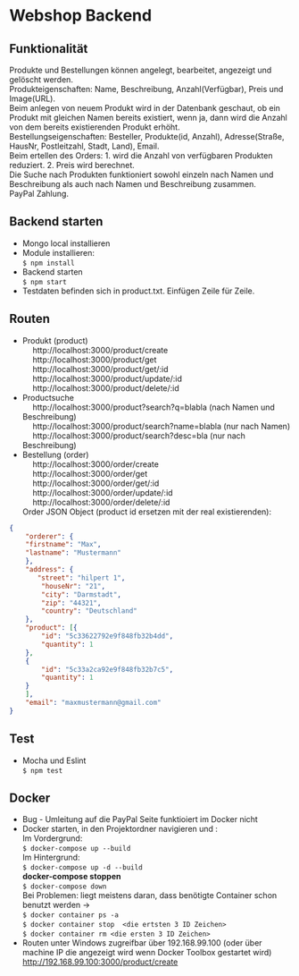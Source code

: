 # Webshop Backend  
## Funktionalität
  Produkte und Bestellungen können angelegt, bearbeitet, angezeigt und gelöscht werden.   
  Produkteigenschaften: Name, Beschreibung, Anzahl(Verfügbar), Preis und Image(URL).  
  Beim anlegen von neuem Produkt wird in der Datenbank geschaut, ob ein Produkt mit gleichen Namen bereits existiert, wenn ja, dann wird die Anzahl von dem bereits existierenden Produkt erhöht.  
  Bestellungseigenschaften: Besteller, Produkte(id, Anzahl), Adresse(Straße, HausNr, Postleitzahl, Stadt, Land), Email.   
  Beim ertellen des Orders: 1. wird die Anzahl von verfügbaren Produkten reduziert. 2. Preis wird berechnet.  
  Die Suche nach Produkten funktioniert sowohl einzeln nach Namen und Beschreibung als auch nach Namen und Beschreibung zusammen.   
  PayPal Zahlung.
  
## Backend starten  
  * Mongo local installieren  
  * Module installieren:  
  `$ npm install`  
  * Backend starten  
  `$ npm start`  
  * Testdaten befinden sich in product.txt. Einfügen Zeile für Zeile.  
## Routen  
* Produkt (product)  
  &emsp; http://localhost:3000/product/create  
  &emsp; http://localhost:3000/product/get   
  &emsp; http://localhost:3000/product/get/:id  
  &emsp; http://localhost:3000/product/update/:id  
  &emsp; http://localhost:3000/product/delete/:id  
* Productsuche  
  &emsp; http://localhost:3000/product?search?q=blabla (nach Namen und Beschreibung)  
  &emsp; http://localhost:3000/product/search?name=blabla (nur nach Namen)  
  &emsp; http://localhost:3000/product/search?desc=bla (nur nach Beschreibung)  
* Bestellung (order)  
  &emsp; http://localhost:3000/order/create  
  &emsp; http://localhost:3000/order/get  
  &emsp; http://localhost:3000/order/get/:id  
  &emsp; http://localhost:3000/order/update/:id  
  &emsp; http://localhost:3000/order/delete/:id  
  Order JSON Object (product id ersetzen mit der real existierenden):  
```json
{
    "orderer": {  
    "firstname": "Max",  
    "lastname": "Mustermann"  
    },  
    "address": {  
       "street": "hilpert 1",  
        "houseNr": "21",  
        "city": "Darmstadt",  
        "zip": "44321",  
        "country": "Deutschland"  
    },  
    "product": [{  
        "id": "5c33622792e9f848fb32b4dd",  
        "quantity": 1  
    },  
    {  
        "id": "5c33a2ca92e9f848fb32b7c5",  
        "quantity": 1  
    }  
    ],  
    "email": "maxmustermann@gmail.com"
}
```  
  
## Test
  * Mocha und Eslint  
  `$ npm test`

## Docker  
* Bug - Umleitung auf die PayPal Seite funktioiert im Docker nicht
* Docker starten, in den Projektordner navigieren und :  
    Im Vordergrund:  
    `$ docker-compose up --build`  
    Im Hintergrund:  
    `$ docker-compose up -d --build`  
    **docker-compose stoppen**  
    `$ docker-compose down`   
    Bei Problemen: liegt meistens daran, dass benötigte Container schon benutzt werden ->  
    `$ docker container ps -a`  
    `$ docker container stop  <die ertsten 3 ID Zeichen>`  
    `$ docker container rm <die ersten 3 ID Zeichen>` 
* Routen unter Windows zugreifbar über 192.168.99.100 (oder über machine IP die angezeigt wird wenn Docker Toolbox gestartet wird)  
  http://192.168.99.100:3000/product/create  


